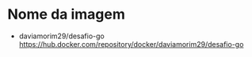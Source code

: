 # Nome da imagem
- daviamorim29/desafio-go
https://hub.docker.com/repository/docker/daviamorim29/desafio-go